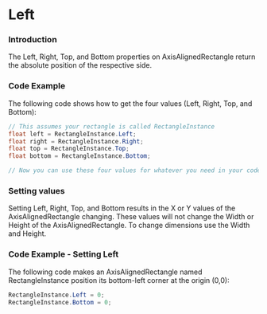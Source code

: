 # Left

### Introduction

The Left, Right, Top, and Bottom properties on AxisAlignedRectangle return the absolute position of the respective side.

### Code Example

The following code shows how to get the four values (Left, Right, Top, and Bottom):

```csharp
// This assumes your rectangle is called RectangleInstance
float left = RectangleInstance.Left;
float right = RectangleInstance.Right;
float top = RectangleInstance.Top;
float bottom = RectangleInstance.Bottom;

// Now you can use these four values for whatever you need in your code
```

### Setting values

Setting Left, Right, Top, and Bottom results in the X or Y values of the AxisAlignedRectangle changing. These values will not change the Width or Height of the AxisAlignedRectangle. To change dimensions use the Width and Height.

### Code Example - Setting Left

The following code makes an AxisAlignedRectangle named RectangleInstance position its bottom-left corner at the origin (0,0):

```csharp
RectangleInstance.Left = 0;
RectangleInstance.Bottom = 0;
```

